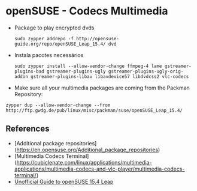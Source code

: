 # openSUSE - Codecs Multimedia

- Package to play encrypted dvds
   ```
   sudo zypper addrepo -f http://opensuse-guide.org/repo/openSUSE_Leap_15.4/ dvd
   ```

- Instala pacotes necessários
  ```
  sudo zypper install --allow-vendor-change ffmpeg-4 lame gstreamer-plugins-bad gstreamer-plugins-ugly gstreamer-plugins-ugly-orig-addon gstreamer-plugins-libav libavdevice57 libdvdcss2 vlc-codecs
  ```

- Make sure all your multimedia packages are coming from the Packman Repository: 
 ``` 
zypper dup --allow-vendor-change --from http://ftp.gwdg.de/pub/linux/misc/packman/suse/openSUSE_Leap_15.4/
 ```

## References

- [Additional package repositories] (https://en.opensuse.org/Additional_package_repositories)
- [Multimedia Codecs Terminal] (https://cubiclenate.com/linux/applications/multimedia-applications/multimedia-codecs-and-vlc-player/multimedia-codecs-terminal/)
- [Unofficial Guide to openSUSE 15.4 Leap](http://www.opensuse-guide.org/)
